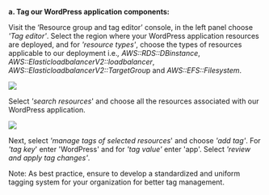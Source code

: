 ﻿**a. Tag our WordPress application components:**

Visit the ‘Resource group and tag editor’ console, in the left panel choose *'Tag editor'*. Select the region where your WordPress application resources are deployed, and for *'resource types'*, choose the types of resources applicable to our deployment i.e.*, AWS::RDS::DBinstance*, *AWS::ElasticloadbalancerV2::loadbalancer*, *AWS::ElasticloadbalancerV2::TargetGrou*p and *AWS::EFS::Filesystem*.

![](Aspose.Words.be9a80e2-0104-48d4-a551-a33d3ff9c8a3.001.png)



Select *'search resources*' and choose all the resources associated with our WordPress application.

![](Aspose.Words.be9a80e2-0104-48d4-a551-a33d3ff9c8a3.002.png)



Next, select *'manage tags of selected resources*' and choose *'add tag'*. For *'tag key*' enter 'WordPress' and for *'tag value'* enter 'app'. Select *'review and apply tag changes'*.


Note: As best practice, ensure to develop a standardized and uniform tagging system for your organization for better tag management. 

